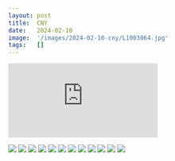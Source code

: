 ```yaml
---
layout: post
title:  CNY
date:   2024-02-10
image:  '/images/2024-02-10-cny/L1003064.jpg'
tags:   []
---
```


<p><iframe src="https://www.youtube.com/embed/hcyH6UNMl2o" frameborder="0" allowfullscreen></iframe></p>

<div class="gallery-box">
  <div class="gallery">
    <img src="/journal/images/2024-02-10-cny/L1003064_sq.jpg" />
    <img src="/journal/images/2024-02-10-cny/L1003074_sq.jpg" />
    <img src="/journal/images/2024-02-10-cny/L1003088_sq.jpg" />
    <img src="/journal/images/2024-02-10-cny/L1003092_sq.jpg" />
    <img src="/journal/images/2024-02-10-cny/L1003099_sq.jpg" />
    <img src="/journal/images/2024-02-10-cny/L1003106_sq.jpg" />
    <img src="/journal/images/2024-02-10-cny/L1003112_sq.jpg" />
    <img src="/journal/images/2024-02-10-cny/L1003114_sq.jpg" />
    <img src="/journal/images/2024-02-10-cny/L1003116_sq.jpg" />
    <img src="/journal/images/2024-02-10-cny/L1003121_sq.jpg" />
    <img src="/journal/images/2024-02-10-cny/L1003125_sq.jpg" />
    <img src="/journal/images/2024-02-10-cny/L1003126_sq.jpg" />
  </div>
</div>
